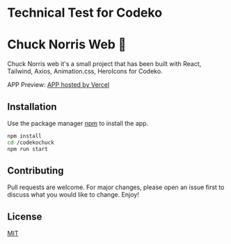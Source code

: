 # Technical Test for Codeko

# Chuck Norris Web :rocket:

Chuck Norris web it's a small project that has been built with React, Tailwind, Axios, Animation.css, HeroIcons for Codeko.

APP Preview: [APP hosted by Vercel](https://codeko-chuck-gijq5ttfg-angelhpascual.vercel.app/)

## Installation

Use the package manager [npm](https://www.npmjs.com/) to install the app.

```bash
npm install
cd /codekochuck
npm run start
```

## Contributing

Pull requests are welcome. For major changes, please open an issue first to discuss what you would like to change.
Enjoy!

## License

[MIT](https://choosealicense.com/licenses/mit/)
